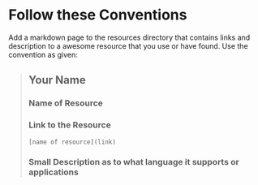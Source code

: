 #  Follow these Conventions

Add a markdown page to the resources directory that contains links and description to a awesome resource that you use or have found. Use the convention as given:

> ## Your Name
> ### Name of Resource
> ### Link to the Resource
> `[name of resource](link)`
> ### Small Description as to what language it supports or applications